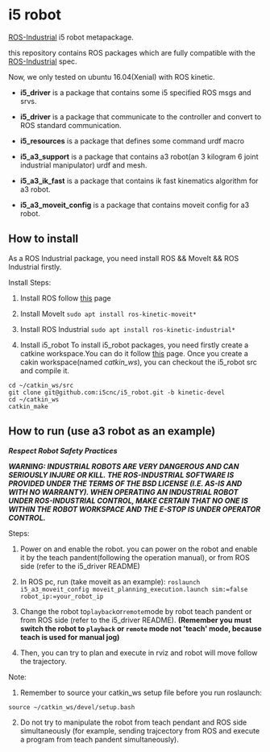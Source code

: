 # i5 robot

[ROS-Industrial](http://wiki.ros.org/Industrial) i5 robot metapackage.

this repository contains ROS packages which are fully compatible with the [ROS-Industrial](http://wiki.ros.org/Industrial) spec.

Now, we only tested on ubuntu 16.04(Xenial) with ROS kinetic.

- **i5_driver** is a package that contains some i5 specified ROS msgs and srvs.

- **i5_driver** is a package that communicate to the controller and convert to ROS standard communication.

- **i5_resources** is a package that defines some command urdf macro

- **i5_a3_support** is a package that contains a3 robot(an 3 kilogram 6 joint industrial manipulator) urdf and mesh.

- **i5_a3_ik_fast** is a package that contains ik fast kinematics algorithm for a3 robot.

- **i5_a3_moveit_config** is a package that contains moveit config for a3 robot.



## How to install
As a ROS Industrial package, you need install ROS && MoveIt && ROS Industrial firstly.

Install Steps:

1. Install ROS follow [this](http://wiki.ros.org/kinetic/Installation/Ubuntu) page

2. Install MoveIt
`sudo apt install ros-kinetic-moveit*`
3. Install ROS Industrial
`sudo apt install ros-kinetic-industrial*`	
4. Install i5_robot
To install i5_robot packages, you need firstly create a catkine workspace.You can do it follow [this](http://wiki.ros.org/ROS/Tutorials/InstallingandConfiguringROSEnvironment) page.
Once you create a cakin workspace(named *catkin_ws*), you can checkout the i5_robot src and compile it.
```
cd ~/catkin_ws/src
git clone git@github.com:i5cnc/i5_robot.git -b kinetic-devel
cd ~/catkin_ws
catkin_make
```


## How to run (use a3 robot as an example)

***Respect Robot Safety Practices***

***WARNING: INDUSTRIAL ROBOTS ARE VERY DANGEROUS AND CAN SERIOUSLY INJURE OR KILL. THE ROS-INDUSTRIAL SOFTWARE IS PROVIDED UNDER THE TERMS OF THE BSD LICENSE (I.E. AS-IS AND WITH NO WARRANTY). WHEN OPERATING AN INDUSTRIAL ROBOT UNDER ROS-INDUSTRIAL CONTROL, MAKE CERTAIN THAT NO ONE IS WITHIN THE ROBOT WORKSPACE AND THE E-STOP IS UNDER OPERATOR CONTROL.***

Steps:

1. Power on and enable the robot.
you can power on the robot and enable it by the teach pandent(following the operation manual),
or from ROS side (refer to the i5_driver README)

2. In ROS pc, run (take moveit as an example):
`roslaunch i5_a3_moveit_config moveit_planning_execution.launch sim:=false robot_ip:=your_robot_ip`

3. Change the robot to`playback`or`remote`mode by robot teach pandent or from ROS side (refer to the i5_driver README). **(Remember you must switch the robot to `playback` or `remote` mode not 'teach' mode, because teach is used for manual jog)**

4. Then, you can try to plan and execute in rviz and robot will move follow the trajectory.


Note: 

1. Remember to source your catkin_ws setup file before you run roslaunch:
```
source ~/catkin_ws/devel/setup.bash
```
2. Do not try to manipulate the robot from teach pendant and ROS side simultaneously (for example, sending trajcectory from ROS and execute a program from teach pandent simultaneously).

